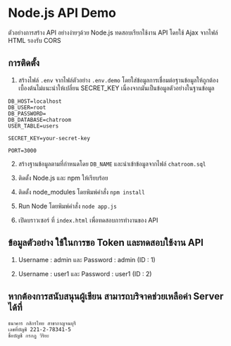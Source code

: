 # Node.js API Demo

ตัวอย่างการสร้าง API อย่างง่ายๆด้วย Node.js ทดสอบเรียกใช้งาน API โดยใช้ Ajax จากไฟล์ HTML รองรับ CORS


## การติดตั้ง

1.  สร้างไฟล์ `.env` จากไฟล์ตัวอย่าง `.env.demo` โดยใส่ข้อมูลการเชื่อมต่อฐานข้อมูลให้ถูกต้อง เบื้องต้นไม่แนะนำให้เปลี่ยน SECRET_KEY เนื่องจากมันเป็นข้อมูลตัวอย่างในฐานข้อมูล
```
DB_HOST=localhost
DB_USER=root
DB_PASSWORD=
DB_DATABASE=chatroom
USER_TABLE=users

SECRET_KEY=your-secret-key

PORT=3000
```
2.  สร้างฐานข้อมูลตามที่กำหนดโดย `DB_NAME` และนำเข้าข้อมูลจากไฟล์ `chatroom.sql`

3.  ติดตั้ง Node.js และ npm ให้เรียบร้อย

4.  ติดตั้ง node_modules โดยพิมพ์คำสั่ง `npm install`

5.  Run Node โดยพิมพ์คำสั่ง `node app.js`

6.  เปิดบราวเซอร์ ที่ `index.html` เพื่อทดสอบการทำงานของ API

## ข้อมูลตัวอย่าง ใช้ในการขอ Token และทดสอบใช้งาน API

1. Username : admin และ Password : admin (ID : 1)

2. Username : user1 และ Password : user1 (ID : 2)


## หากต้องการสนับสนุนผู้เขียน สามารถบริจาคช่วยเหลือค่า Server ได้ที่

```
ธนาคาร กสิกรไทย สาขากาญจนบุรี
เลขที่บัญชี 221-2-78341-5
ชื่อบัญชี กรกฎ วิริยะ
```
